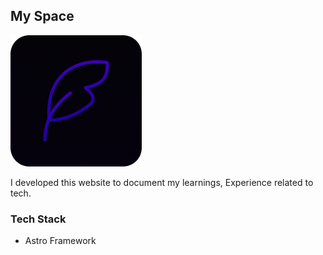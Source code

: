 ## My Space

![logo](/public/images/Logo.png)

I developed this website to document my learnings, Experience related to tech.

### Tech Stack

- Astro Framework
